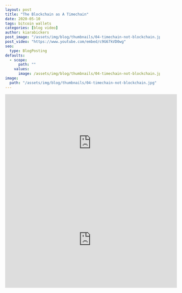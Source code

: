 ```yaml
---
layout: post
title: "The Blockchain as A Timechain"
date: 2020-05-10
tags: bitcoin wallets
categories: [blog video]
author: kiarabickers
post_image: "/assets/img/blog/thumbnails/04-timechain-not-blockchain.jpg"
post_video: "https://www.youtube.com/embed/c9G67kVD0wg"
seo:
  type: BlogPosting
defaults:
  - scope:
      path: ""
    values:
      image: /assets/img/blog/thumbnails/04-timechain-not-blockchain.jpg
image:
  path: "/assets/img/blog/thumbnails/04-timechain-not-blockchain.jpg"
---
```


<iframe width="560" height="315" src="https://www.youtube.com/embed/ymAYDdffKXM" frameborder="0" allow="accelerometer; autoplay; encrypted-media; gyroscope; picture-in-picture" allowfullscreen></iframe>

<iframe width="560" height="315" src="https://www.youtube.com/embed/wwu7JED2tnM" frameborder="0" allow="accelerometer; autoplay; encrypted-media; gyroscope; picture-in-picture" allowfullscreen></iframe>
